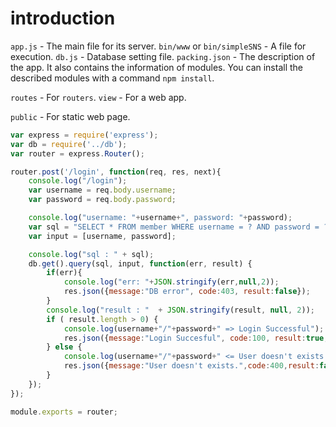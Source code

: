 # introduction

`app.js` - The main file for its server.
`bin/www` or `bin/simpleSNS` - A file for execution.
`db.js` - Database setting file.
`packing.json` - The description of the app. It also contains the information of modules. You can install the described modules with a command `npm install`.

`routes` - For `routers`.
`view` - For a web app.

`public` - For static web page.

```javascript
var express = require('express');
var db = require('../db');
var router = express.Router();

router.post('/login', function(req, res, next){
	console.log("/login");
	var username = req.body.username;
	var password = req.body.password;

	console.log("username: "+username+", password: "+password);
	var sql = "SELECT * FROM member WHERE username = ? AND password = ? LIMIT 1";
	var input = [username, password];

	console.log("sql : " + sql);
	db.get().query(sql, input, function(err, result) {
		if(err){
			console.log("err: "+JSON.stringify(err,null,2));
			res.json({message:"DB error", code:403, result:false});
		}
		console.log("result : "  + JSON.stringify(result, null, 2));
		if ( result.length > 0) {
			console.log(username+"/"+password+" => Login Successful");
			res.json({message:"Login Succesful", code:100, result:true, jwt:"TEST_JWT"});
		} else {
			console.log(username+"/"+password+" <= User doesn't exists.");
			res.json({message:"User doesn't exists.",code:400,result:false});;
		}
	});
});

module.exports = router;
```
